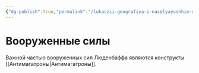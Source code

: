 ```yaml
---
{"dg-publish":true,"permalink":"/lokaczii-geografiya-i-naselyayushhie-sushhestva/neveles/lyudenkor-lyudenbaff-alekor/lyudenbaff/","dgPassFrontmatter":true}
---
```


# Вооруженные силы

Важной частью вооруженных сил Люденбаффа являются конструкты [[Антимагатроны\|Антимагатроны]].